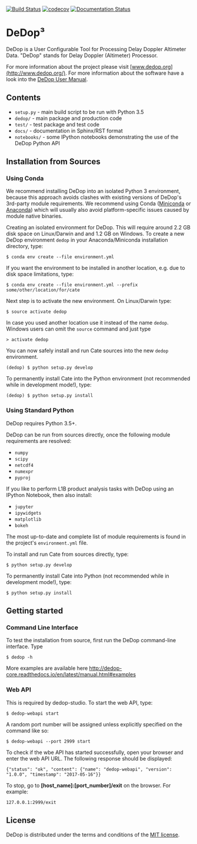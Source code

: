 [![Build Status](https://travis-ci.org/DeDop/dedop-core.svg?branch=master)](https://travis-ci.org/DeDop/dedop-core)
[![codecov](https://codecov.io/gh/DeDop/dedop-core/branch/master/graph/badge.svg)](https://codecov.io/gh/DeDop/dedop-core)
[![Documentation Status](https://readthedocs.org/projects/dedop-core/badge/?version=latest)](http://dedop-core.readthedocs.io/en/latest/?badge=latest)


# DeDop³

DeDop is a User Configurable Tool for Processing Delay Doppler Altimeter Data.
"DeDop" stands for Delay Doppler (Altimeter) Processor.

For more information about the project please visit [www.dedop.org](http://www.dedop.org/).
For more information about the software have a look into
the [DeDop User Manual](http://dedop-core.readthedocs.io/en/latest/installation.html).

## Contents

* `setup.py` - main build script to be run with Python 3.5
* `dedop/` - main package and production code
* `test/` - test package and test code
* `docs/` - documentation in Sphinx/RST format
* `notebooks/` - some IPython notebooks demonstrating the use of the DeDop Python API

## Installation from Sources

### Using Conda

We recommend installing DeDop into an isolated Python 3 environment,
because this approach avoids clashes with existing versions of DeDop's 3rd-party module requirements.
We recommend using Conda ([Miniconda](http://conda.pydata.org/miniconda.html)
or [Anaconda](https://www.continuum.io/downloads)) which will usually also avoid platform-specific
issues caused by module native binaries.

Creating an isolated environment for DeDop. This will require around 2.2 GB disk space on Linux/Darwin
and and 1.2 GB on Windows. To create a new DeDop environment `dedop` in your Anaconda/Miniconda installation directory,
type:

    $ conda env create --file environment.yml

If you want the environment to be installed in another location, e.g. due to disk space limitations, type:

    $ conda env create --file environment.yml --prefix some/other/location/for/cate

Next step is to activate the new environment. On Linux/Darwin type:

    $ source activate dedop

In case you used another location use it instead of the name `dedop`.
Windows users can omit the `source` command and just type

    > activate dedop

You can now safely install and run Cate sources into the new `dedop` environment.

    (dedop) $ python setup.py develop

To permanently install Cate into the Python environment (not recommended while in development mode!), type:

    (dedop) $ python setup.py install

### Using Standard Python

DeDop requires Python 3.5+.

DeDop can be run from sources directly, once the following module requirements are resolved:

* `numpy`
* `scipy`
* `netcdf4`
* `numexpr`
* `pyproj`

If you like to perform L1B product analysis tasks with DeDop using an IPython Notebook, then also install:

* `jupyter`
* `ipywidgets`
* `matplotlib`
* `bokeh`

The most up-to-date and complete list of module requirements is found in the project's `environment.yml` file.

To install and run Cate from sources directly, type:

    $ python setup.py develop

To permanently install Cate into Python (not recommended while in development mode!), type:

    $ python setup.py install

## Getting started

### Command Line Interface

To test the installation from source, first run the DeDop command-line interface. Type

    $ dedop -h
    
More examples are available here http://dedop-core.readthedocs.io/en/latest/manual.html#examples
    
### Web API

This is required by dedop-studio. To start the web API, type:

    $ dedop-webapi start
    
A random port number will be assigned unless explicitly specified on the command like so:
    
    $ dedop-webapi --port 2999 start
    
To check if the wbe API has started successfully, open your browser and enter the web API URL. The following response should be displayed:
    
    {"status": "ok", "content": {"name": "dedop-webapi", "version": "1.0.0", "timestamp": "2017-05-16"}}

To stop, go to **[host_name]:[port_number]/exit** on the browser. For example:

    127.0.0.1:2999/exit

## License

DeDop is distributed under the terms and conditions of the [MIT license](https://opensource.org/licenses/MIT).
